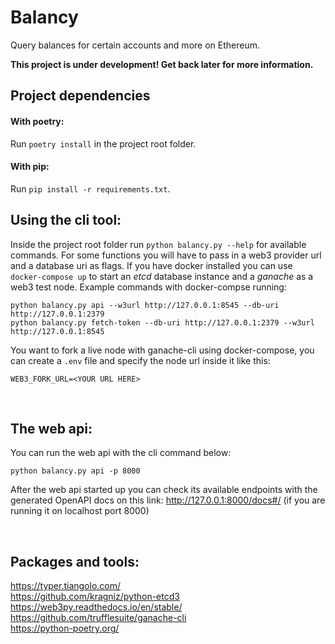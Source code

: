 # Balancy
Query balances for certain accounts and more on Ethereum.

**This project is under development! Get back later for more information.**
&nbsp;

## Project dependencies

#### With poetry:
Run `poetry install` in the project root folder.
#### With pip:
Run `pip install -r requirements.txt`.
&nbsp;

## Using the cli tool:
Inside the project root folder run `python balancy.py --help` for available commands.
For some functions you will have to pass in a web3 provider url and a database uri as flags.
If you have docker installed you can use `docker-compose up` to start an *etcd* database instance and a *ganache* as a web3 test node.
Example commands with docker-compse running:
```console
python balancy.py api --w3url http://127.0.0.1:8545 --db-uri http://127.0.0.1:2379
python balancy.py fetch-token --db-uri http://127.0.0.1:2379 --w3url http://127.0.0.1:8545
```
You want to fork a live node with ganache-cli using docker-compose, you can create a `.env` file and specify the node url inside it like this:
```
WEB3_FORK_URL=<YOUR URL HERE>
```

&nbsp;
## The web api:
You can run the web api with the cli command below:
```console
python balancy.py api -p 8000
```
After the web api started up you can check its available endpoints with the generated OpenAPI docs on this link: http://127.0.0.1:8000/docs#/ (if you are running it on localhost port 8000)

&nbsp;
## Packages and tools:
https://typer.tiangolo.com/  
https://github.com/kragniz/python-etcd3  
https://web3py.readthedocs.io/en/stable/  
https://github.com/trufflesuite/ganache-cli  
https://python-poetry.org/  
